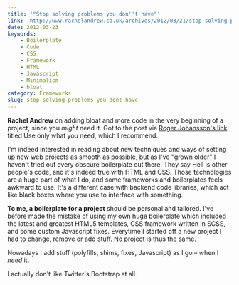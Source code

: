 ```yaml
---
title: '"Stop solving problems you don''t have"'
link: 'http://www.rachelandrew.co.uk/archives/2012/03/21/stop-solving-problems-you-dont-yet-have/'
date: 2012-03-23
keywords:
    - Boilerplate
    - Code
    - CSS
    - Framework
    - HTML
    - Javascript
    - Minimalism
    - bloat
category: Frameworks
slug: stop-solving-problems-you-dont-have
---
```


**Rachel Andrew** on adding bloat and more code in the very beginning of a project, since you _might_ need it. Got to the post via [Roger Johansson's link](http://www.456bereastreet.com/archive/201203/use_only_what_you_need/) titled Use only what you need, which I recommend.
 
 I'm indeed interested in reading about new techniques and ways of setting up new web projects as smooth as possible, but as I've "grown older" I haven't tried out every obscure boilerplate out there. They say Hell is other people's code, and it's indeed true with HTML and CSS. Those technologies are a huge part of what I do, and some frameworks and boilerplates feels awkward to use. It's a different case with backend code libraries, which act like black boxes where you use to interface with something.
 
 **To me, a boilerplate for a project** should be personal and tailored. I've before made the mistake of using my own huge boilerplate which included the latest and greatest HTML5 templates, CSS framework written in SCSS, and some custom Javascript fixes. Everytime I started off a new project I had to change, remove or add stuff. No project is thus the same.
 
 Nowadays I add stuff (polyfills, shims, fixes, Javascript) as I go – when I _need_ it.
 
 I actually don't like Twitter's Bootstrap at all
